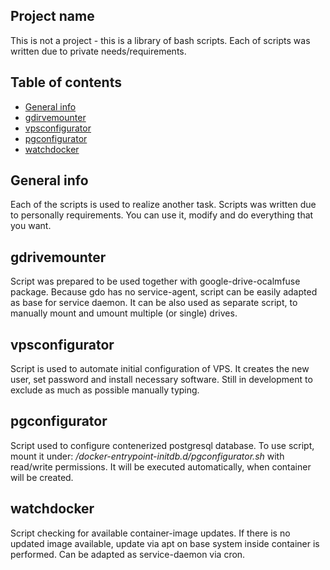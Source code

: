 ## Project name

This is not a project - this is a library of bash scripts.
Each of scripts was written due to private needs/requirements.

## Table of contents

* [General info](#general-info)
* [gdirvemounter](#gdrivemounter)
* [vpsconfigurator](#vpsconfigurator)
* [pgconfigurator](#pgconfigurator)
* [watchdocker](#watchdocker)

## General info

Each of the scripts is used to realize another task.
Scripts was written due to personally requirements.
You can use it, modify and do everything that you want.

## gdrivemounter

Script was prepared to be used together with google-drive-ocalmfuse
package. Because gdo has no service-agent, script can be easily adapted
as base for service daemon. It can be also used as separate script, to
manually mount and umount multiple (or single) drives.

## vpsconfigurator

Script is used to automate initial configuration of VPS.
It creates the new user, set password and install necessary software.
Still in development to exclude as much as possible manually typing.

## pgconfigurator

Script used to configure contenerized postgresql database.
To use script, mount it under: */docker-entrypoint-initdb.d/pgconfigurator.sh* with read/write permissions.
It will be executed automatically, when container will be created.

## watchdocker

Script checking for available container-image updates.
If there is no updated image available, update via apt
on base system inside container is performed.
Can be adapted as service-daemon via cron.
